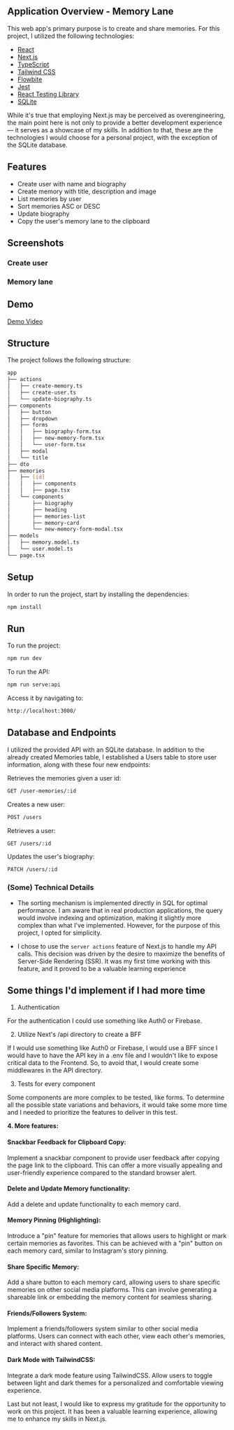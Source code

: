 ## Application Overview - Memory Lane

This web app's primary purpose is to create and share memories.
For this project, I utilized the following technologies:

- [React](https://reactjs.org/)
- [Next.js](https://nextjs.org/)
- [TypeScript](https://www.typescriptlang.org/)
- [Tailwind CSS](https://tailwindcss.com/)
- [Flowbite](https://flowbite.com/)
- [Jest](https://jestjs.io/)
- [React Testing Library](https://testing-library.com/)
- [SQLite](https://www.sqlite.org/)

While it's true that employing Next.js may be perceived as overengineering, the main point here is not only to provide a better development experience — it serves as a showcase of my skills. In addition to that, these are the technologies I would choose for a personal project, with the exception of the SQLite database.

## Features

- Create user with name and biography
- Create memory with title, description and image
- List memories by user
- Sort memories ASC or DESC
- Update biography
- Copy the user's memory lane to the clipboard

## Screenshots

### Create user

### Memory lane

## Demo

[Demo Video](https://youtu.be/NvwmKMTMJUI)

## Structure

The project follows the following structure:

```bash
app
├── actions
│   ├── create-memory.ts
│   ├── create-user.ts
│   └── update-biography.ts
├── components
│   ├── button
│   ├── dropdown
│   ├── forms
│   │   ├── biography-form.tsx
│   │   ├── new-memory-form.tsx
│   │   └── user-form.tsx
│   ├── modal
│   └── title
├── dto
├── memories
│   ├── [id]
│   │   ├── components
│   │   ├── page.tsx
│   └── components
│       ├── biography
│       ├── heading
│       ├── memories-list
│       ├── memory-card
│       └── new-memory-form-modal.tsx
├── models
│   ├── memory.model.ts
│   └── user.model.ts
└── page.tsx
```

## Setup

In order to run the project, start by installing the dependencies:

```bash
npm install
```

## Run

To run the project:

```bash
npm run dev
```

To run the API:

```bash
npm run serve:api
```

Access it by navigating to:

```bash
http://localhost:3000/
```

## Database and Endpoints

I utilized the provided API with an SQLite database. In addition to the already created Memories table, I established a Users table to store user information, along with these four new endpoints:

Retrieves the memories given a user id:

```bash
GET /user-memories/:id
```

Creates a new user:

```bash
POST /users
```

Retrieves a user:

```bash
GET /users/:id
```

Updates the user's biography:

```bash
PATCH /users/:id
```

### (Some) Technical Details

- The sorting mechanism is implemented directly in SQL for optimal performance. I am aware that in real production applications, the query would involve indexing and optimization, making it slightly more complex than what I've implemented. However, for the purpose of this project, I opted for simplicity.

- I chose to use the `server actions` feature of Next.js to handle my API calls. This decision was driven by the desire to maximize the benefits of Server-Side Rendering (SSR). It was my first time working with this feature, and it proved to be a valuable learning experience

## Some things I'd implement if I had more time

1. Authentication

For the authentication I could use something like Auth0 or Firebase.

2. Utilize Next's /api directory to create a BFF

If I would use something like Auth0 or Firebase, I would use a BFF since I would have to have the API key in a .env file and I wouldn't like to expose critical data to the Frontend. So, to avoid that, I would create some middlewares in the API directory.

3. Tests for every component

Some components are more complex to be tested, like forms. To determine all the possible state variations and behaviors, it would take some more time and I needed to prioritize the features to deliver in this test.

**4. More features:**

#### Snackbar Feedback for Clipboard Copy:

Implement a snackbar component to provide user feedback after copying the page link to the clipboard. This can offer a more visually appealing and user-friendly experience compared to the standard browser alert.

#### Delete and Update Memory functionality:

Add a delete and update functionality to each memory card.

#### Memory Pinning (Highlighting):

Introduce a "pin" feature for memories that allows users to highlight or mark certain memories as favorites. This can be achieved with a "pin" button on each memory card, similar to Instagram's story pinning.

#### Share Specific Memory:

Add a share button to each memory card, allowing users to share specific memories on other social media platforms. This can involve generating a shareable link or embedding the memory content for seamless sharing.

#### Friends/Followers System:

Implement a friends/followers system similar to other social media platforms. Users can connect with each other, view each other's memories, and interact with shared content.

#### Dark Mode with TailwindCSS:

Integrate a dark mode feature using TailwindCSS. Allow users to toggle between light and dark themes for a personalized and comfortable viewing experience.

Last but not least, I would like to express my gratitude for the opportunity to work on this project. It has been a valuable learning experience, allowing me to enhance my skills in Next.js.

